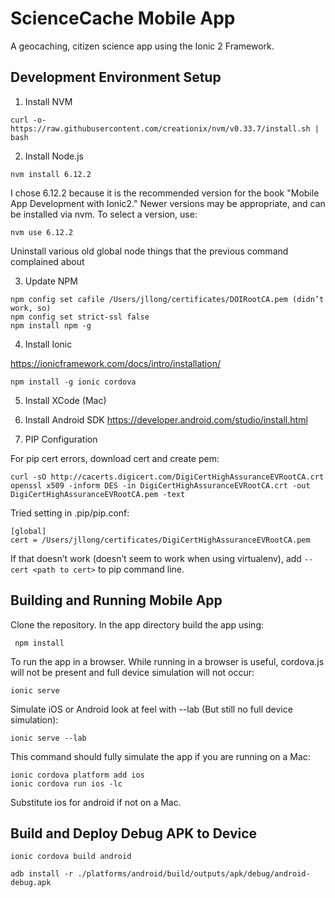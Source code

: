 ScienceCache Mobile App
=======================

A geocaching, citizen science app using the Ionic 2 Framework.

Development Environment Setup
-----------------------------
1. Install NVM
```
curl -o- https://raw.githubusercontent.com/creationix/nvm/v0.33.7/install.sh | bash
```
2. Install Node.js 
```
nvm install 6.12.2
```
I chose 6.12.2 because it is the recommended version for the book "Mobile App Development with Ionic2."
Newer versions may be appropriate, and can be installed via nvm. To select a version, use:
```
nvm use 6.12.2
```
Uninstall various old global node things that the previous command complained about

3. Update NPM
```
npm config set cafile /Users/jllong/certificates/DOIRootCA.pem (didn’t work, so)
npm config set strict-ssl false
npm install npm -g
```

4. Install Ionic 

https://ionicframework.com/docs/intro/installation/
```
npm install -g ionic cordova
```

5. Install XCode (Mac)

6. Install Android SDK https://developer.android.com/studio/install.html

7. PIP Configuration

For pip cert errors, download cert and create pem:
```
curl -sO http://cacerts.digicert.com/DigiCertHighAssuranceEVRootCA.crt
openssl x509 -inform DES -in DigiCertHighAssuranceEVRootCA.crt -out DigiCertHighAssuranceEVRootCA.pem -text
```
Tried setting in .pip/pip.conf:
```
[global]
cert = /Users/jllong/certificates/DigiCertHighAssuranceEVRootCA.pem
```

If that doesn’t work  (doesn’t seem to work when using virtualenv), add ```--cert <path to cert>``` to pip command line.

Building and Running Mobile App
-------------------------------
Clone the repository.  In the app directory build the app using:
```
 npm install
```

To run the app in a browser. While running in a browser is useful, cordova.js will not be present and full device simulation will not occur:
```
ionic serve
```

Simulate iOS or Android look at feel with --lab (But still no full device simulation):
```
ionic serve --lab
```

This command should fully simulate the app if you are running on a Mac:
```
ionic cordova platform add ios
ionic cordova run ios -lc
```
Substitute ios for android if not on a Mac.

Build and Deploy Debug APK to Device
------------------------------------
```
ionic cordova build android

adb install -r ./platforms/android/build/outputs/apk/debug/android-debug.apk
```
